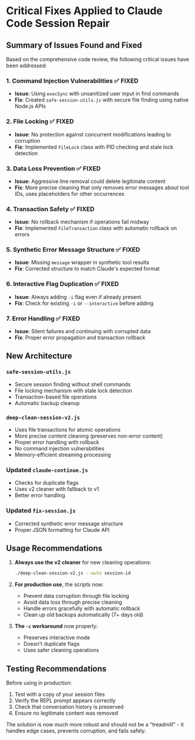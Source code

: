 # Critical Fixes Applied to Claude Code Session Repair

## Summary of Issues Found and Fixed

Based on the comprehensive code review, the following critical issues have been addressed:

### 1. **Command Injection Vulnerabilities** ✅ FIXED
- **Issue**: Using `execSync` with unsanitized user input in find commands
- **Fix**: Created `safe-session-utils.js` with secure file finding using native Node.js APIs

### 2. **File Locking** ✅ FIXED
- **Issue**: No protection against concurrent modifications leading to corruption
- **Fix**: Implemented `FileLock` class with PID checking and stale lock detection

### 3. **Data Loss Prevention** ✅ FIXED
- **Issue**: Aggressive line removal could delete legitimate content
- **Fix**: More precise cleaning that only removes error messages about tool IDs, uses placeholders for other occurrences

### 4. **Transaction Safety** ✅ FIXED
- **Issue**: No rollback mechanism if operations fail midway
- **Fix**: Implemented `FileTransaction` class with automatic rollback on errors

### 5. **Synthetic Error Message Structure** ✅ FIXED
- **Issue**: Missing `message` wrapper in synthetic tool results
- **Fix**: Corrected structure to match Claude's expected format

### 6. **Interactive Flag Duplication** ✅ FIXED
- **Issue**: Always adding `-i` flag even if already present
- **Fix**: Check for existing `-i` or `--interactive` before adding

### 7. **Error Handling** ✅ FIXED
- **Issue**: Silent failures and continuing with corrupted data
- **Fix**: Proper error propagation and transaction rollback

## New Architecture

### `safe-session-utils.js`
- Secure session finding without shell commands
- File locking mechanism with stale lock detection
- Transaction-based file operations
- Automatic backup cleanup

### `deep-clean-session-v2.js`
- Uses file transactions for atomic operations
- More precise content cleaning (preserves non-error content)
- Proper error handling with rollback
- No command injection vulnerabilities
- Memory-efficient streaming processing

### Updated `claude-continue.js`
- Checks for duplicate flags
- Uses v2 cleaner with fallback to v1
- Better error handling

### Updated `fix-session.js`
- Corrected synthetic error message structure
- Proper JSON formatting for Claude API

## Usage Recommendations

1. **Always use the v2 cleaner** for new cleaning operations:
   ```bash
   ./deep-clean-session-v2.js --auto session-id
   ```

2. **For production use**, the scripts now:
   - Prevent data corruption through file locking
   - Avoid data loss through precise cleaning
   - Handle errors gracefully with automatic rollback
   - Clean up old backups automatically (7+ days old)

3. **The `-c` workaround** now properly:
   - Preserves interactive mode
   - Doesn't duplicate flags
   - Uses safer cleaning operations

## Testing Recommendations

Before using in production:
1. Test with a copy of your session files
2. Verify the REPL prompt appears correctly
3. Check that conversation history is preserved
4. Ensure no legitimate content was removed

The solution is now much more robust and should not be a "treadmill" - it handles edge cases, prevents corruption, and fails safely.